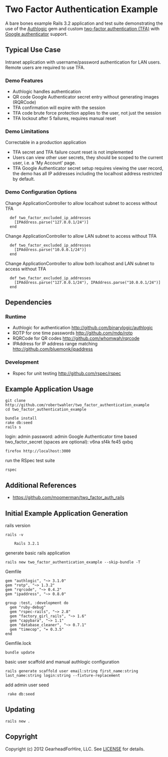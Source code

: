 Two Factor Authentication Example
=================================

A bare bones example Rails 3.2 application and test suite demonstrating the use of the
[Authlogic](https://github.com/binarylogic/authlogic) gem and custom
[two-factor authentication (TFA)](http://en.wikipedia.org/wiki/Two-factor_authentication>)
with [Google authenticator](http://code.google.com/p/google-authenticator/) support.

Typical Use Case
-----------------

Intranet application with username/password authentication for LAN users.  Remote users
are required to use TFA.

### Demo Features

* Authlogic handles authentication
* QR code Google Authenticator secret entry without generating images (RQRCode)
* TFA confirmation will expire with the session
* TFA code brute force protection applies to the user, not just the session
* TFA lockout after 5 failures, requires manual reset

### Demo Limitations

Correctable in a production application

* TFA secret and TFA failure count reset is not implemented
* Users can view other user secrets, they should be scoped to the current user,
  i.e.  a 'My Account' page.
* TFA Google Authenticator secret setup requires viewing the user record, the
  demo has all IP addresses including the localhost address restricted by
  default.

### Demo Configuration Options

Change ApplicationController to allow localhost subnet to access without TFA

      def two_factor_excluded_ip_addresses
        [IPAddress.parse("127.0.0.1/24")]
      end

Change ApplicationController to allow LAN subnet to access without TFA

      def two_factor_excluded_ip_addresses
        [IPAddress.parse("10.0.0.1/24")]
      end

Change ApplicationController to allow both localhost and LAN subnet to access without TFA

      def two_factor_excluded_ip_addresses
        [IPAddress.parse("127.0.0.1/24"), IPAddress.parse("10.0.0.1/24")]
      end

Dependencies
------------

### Runtime

* Authlogic for authentication <http://github.com/binarylogic/authlogic>
* ROTP for one time passwords <http://github.com/mdp/rotp>
* RQRCode for QR codes <http://github.com/whomwah/rqrcode>
* IPAddress for IP address range matching <http://github.com/bluemonk/ipaddress>

### Development

* Rspec for unit testing <http://github.com/rspec/rspec>


Example Application Usage
-------------------------

    git clone http://github.com/robertwahler/two_factor_authentication_example
    cd two_factor_authentication_example

    bundle install
    rake db:seed
    rails s

login: admin
password: admin
Google Authenticator time based two_factor_secret (spaces are optional): v6na sf4k fe45 qxbq

    firefox http://localhost:3000

run the RSpec test suite

    rspec


Additional References
---------------------

* <https://github.com/moomerman/two_factor_auth_rails>


Initial Example Application Generation
--------------------------------------

rails version

    rails -v

        Rails 3.2.1

generate basic rails application

    rails new two_factor_authentication_example --skip-bundle -T

Gemfile

    gem "authlogic", "~> 3.1.0"
    gem "rotp", "~> 1.3.2"
    gem "rqrcode", "~> 0.4.2"
    gem "ipaddress", "~> 0.8.0"

    group :test, :development do
      gem "ruby-debug"
      gem "rspec-rails", "~> 2.8"
      gem "factory_girl_rails", "~> 1.6"
      gem "capybara", "~> 1.1"
      gem "database_cleaner", "~> 0.7.1"
      gem "timecop", "= 0.3.5"
    end

Gemfile.lock

    bundle update

basic user scaffold and manual authlogic configuration

    rails generate scaffold user email:string first_name:string last_name:string login:string --fixture-replacement

add admin user seed

     rake db:seed

Updating
--------

    rails new .

Copyright
---------

Copyright (c) 2012 GearheadForHire, LLC. See [LICENSE](LICENSE) for details.
